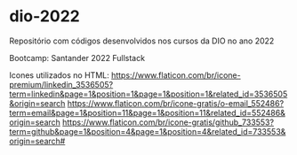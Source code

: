 # dio-2022
Repositório com códigos desenvolvidos nos cursos da DIO no ano 2022 

Bootcamp: Santander 2022 Fullstack

Icones utilizados no HTML:
https://www.flaticon.com/br/icone-premium/linkedin_3536505?term=linkedin&page=1&position=1&page=1&position=1&related_id=3536505&origin=search
https://www.flaticon.com/br/icone-gratis/o-email_552486?term=email&page=1&position=11&page=1&position=11&related_id=552486&origin=search
https://www.flaticon.com/br/icone-gratis/github_733553?term=github&page=1&position=4&page=1&position=4&related_id=733553&origin=search#
